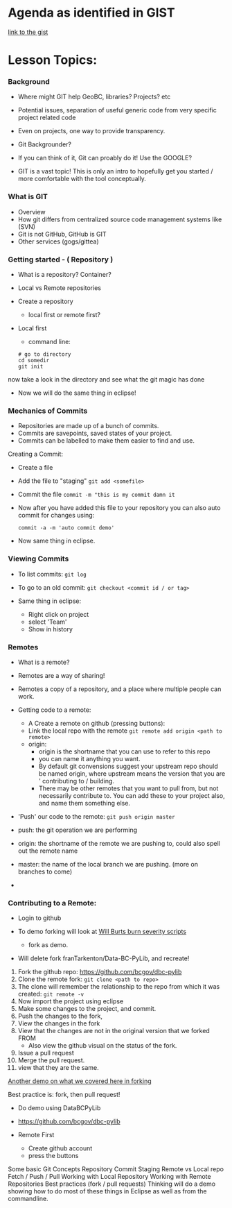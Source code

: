 # Agenda as identified in GIST

[link to the gist](https://gist.github.com/franTarkenton/ae3652cd38f126de2c8799b3aac4e394)

# Lesson Topics:

### Background 
 - Where might GIT help GeoBC, libraries? Projects? etc
 - Potential issues, separation of useful generic code from very specific project related code
 - Even on projects, one way to provide transparency.
 - Git Backgrounder?
 
 - If you can think of it, Git can proably do it!  Use the GOOGLE?
 - GIT is a vast topic!  This is only an intro to hopefully get you started / more comfortable 
   with the tool conceptually.

### What is GIT
 - Overview 
 - How git differs from centralized source code management systems like (SVN)
 - Git is not GitHub, GitHub is GIT
 - Other services (gogs/gittea)
 
### Getting started - ( Repository )

- What is a repository?  Container?
- Local vs Remote repositories

 - Create a repository
    - local first or remote first?
    
 - Local first
    - command line:
    
    ```
    # go to directory
    cd somedir
    git init
    ```

now take a look in the directory and see what the git magic has done

- Now we will do the same thing in eclipse!
    
### Mechanics of Commits

- Repositories are made up of a bunch of commits.
- Commits are savepoints, saved states of your project.
- Commits can be labelled to make them easier to find and use.

Creating a Commit:
 - Create a file
 - Add the file to "staging"
     `git add <somefile>`
 - Commit the file
     `commit -m "this is my commit damn it`
     
- Now after you have added this file to your repository you can also auto commit
  for changes using:
  
    `commit -a -m 'auto commit demo'`
    
- Now same thing in eclipse.

### Viewing Commits
- To list commits:
   `git log`
   
- To go to an old commit:
   `git checkout <commit id / or tag>`
   
- Same thing in eclipse:
   - Right click on project
   - select 'Team'
   - Show in history

### Remotes
- What is a remote?
- Remotes are a way of sharing!
- Remotes a copy of a repository, and a place where multiple people can work.

- Getting code to a remote:
   - A Create a remote on github (pressing buttons):
   - Link the local repo with the remote
     `git remote add origin <path to remote>`
   - origin:
      - origin is the shortname that you can use to refer to this repo
      - you can name it anything you want.
      - By default git convensions suggest your upstream repo should be
        named origin, where upstream means the version that you are '
        contributing to / building.
      - There may be other remotes that you want to pull from, but not 
        necessarily contribute to.  You can add these to your project 
        also, and name them something else.
        
- 'Push' our code to the remote:
      `git push origin master`
      
- push: the git operation we are performing
- origin: the shortname of the remote we are pushing to, could also spell out 
          the remote name
- master: the name of the local branch we are pushing. (more on branches to come)

- 

### Contributing to a Remote:

- Login to github
- To demo forking will look at [Will Burts burn severity scripts](https://github.com/bcgov/burn-severity)
  - fork as demo.
  
- Will delete fork franTarkenton/Data-BC-PyLib, and recreate!

1. Fork the github repo: https://github.com/bcgov/dbc-pylib
2. Clone the remote fork:
   `git clone <path to repo>`
3. The clone will remember the relationship to the repo from which it was created:
   `git remote -v`
4. Now import the project using eclipse
5. Make some changes to the project, and commit.
6. Push the changes to the fork, 
7. View the changes in the fork
8. View that the changes are not in the original version that we forked FROM
    - Also view the github visual on the status of the fork.
9. Issue a pull request
10. Merge the pull request.
11. view that they are the same.


[Another demo on what we covered here in forking](https://guides.github.com/activities/forking/)


Best practice is: fork, then pull request!
- Do demo using DataBCPyLib
- https://github.com/bcgov/dbc-pylib



 
   











 - Remote First
    - Create github account
    - press the buttons
 
   


Some basic Git Concepts
Repository
Commit
Staging
Remote vs Local repo
Fetch / Push / Pull
Working with Local Repository
Working with Remote Repositories
Best practices (fork / pull requests)
Thinking will do a demo showing how to do most of these things in Eclipse as well as from the commandline.

